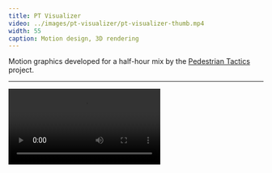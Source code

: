 ```yaml
---
title: PT Visualizer
video: ../images/pt-visualizer/pt-visualizer-thumb.mp4
width: 55
caption: Motion design, 3D rendering
---
```


Motion graphics developed for a half-hour mix by the
[Pedestrian Tactics](https://pedestriantactics.com)
project.

---

<video controls src="images/pt-visualizer/pt-visualizer-video.mp4"></video>
